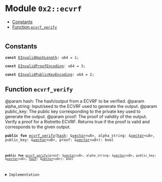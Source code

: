 
<a name="0x2_ecvrf"></a>

# Module `0x2::ecvrf`



-  [Constants](#@Constants_0)
-  [Function `ecvrf_verify`](#0x2_ecvrf_ecvrf_verify)


<pre><code></code></pre>



<a name="@Constants_0"></a>

## Constants


<a name="0x2_ecvrf_EInvalidHashLength"></a>



<pre><code><b>const</b> <a href="ecvrf.md#0x2_ecvrf_EInvalidHashLength">EInvalidHashLength</a>: u64 = 1;
</code></pre>



<a name="0x2_ecvrf_EInvalidProofEncoding"></a>



<pre><code><b>const</b> <a href="ecvrf.md#0x2_ecvrf_EInvalidProofEncoding">EInvalidProofEncoding</a>: u64 = 3;
</code></pre>



<a name="0x2_ecvrf_EInvalidPublicKeyEncoding"></a>



<pre><code><b>const</b> <a href="ecvrf.md#0x2_ecvrf_EInvalidPublicKeyEncoding">EInvalidPublicKeyEncoding</a>: u64 = 2;
</code></pre>



<a name="0x2_ecvrf_ecvrf_verify"></a>

## Function `ecvrf_verify`

@param hash: The hash/output from a ECVRF to be verified.
@param alpha_string: Input/seed to the ECVRF used to generate the output.
@param public_key: The public key corresponding to the private key used to generate the output.
@param proof: The proof of validity of the output.
Verify a proof for a Ristretto ECVRF. Returns true if the proof is valid and corresponds to the given output.


<pre><code><b>public</b> <b>fun</b> <a href="ecvrf.md#0x2_ecvrf_ecvrf_verify">ecvrf_verify</a>(<a href="">hash</a>: &<a href="">vector</a>&lt;u8&gt;, alpha_string: &<a href="">vector</a>&lt;u8&gt;, public_key: &<a href="">vector</a>&lt;u8&gt;, proof: &<a href="">vector</a>&lt;u8&gt;): bool


<pre><code><b>public</b> <b>fun</b> <a href="ecvrf.md#0x2_ecvrf_ecvrf_verify">ecvrf_verify</a>(proof: &<a href="">vector</a>&lt;u8&gt;, alpha_string: &<a href="">vector</a>&lt;u8&gt;, public_key: &<a href="">vector</a>&lt;u8&gt;, <a href="">hash</a>: &<a href="">vector</a>&lt;u8&gt;): bool
</code></pre>



<details>
<summary>Implementation</summary>


<pre><code><b>public</b> <b>native</b> <b>fun</b> <a href="ecvrf.md#0x2_ecvrf_ecvrf_verify">ecvrf_verify</a>(proof: &<a href="">vector</a>&lt;u8&gt;, alpha_string: &<a href="">vector</a>&lt;u8&gt;, public_key: &<a href="">vector</a>&lt;u8&gt;, <a href="">hash</a>: &<a href="">vector</a>&lt;u8&gt;): bool;
</code></pre>



</details>
